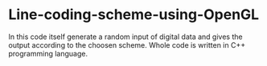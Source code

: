 # Line-coding-scheme-using-OpenGL
In this code itself generate a random input of digital data and gives the output according to the choosen scheme.
Whole code is written in C++ programming language.
